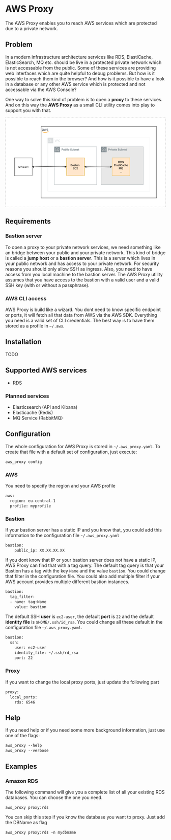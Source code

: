 # AWS Proxy

The AWS Proxy enables you to reach AWS services which are protected due to a private network.

## Problem

In a modern infrastructure architecture services like RDS, ElastiCache, ElasticSearch, MQ etc. should be live in a protected private network which is not accessable from the public. Some of these services are providing web interfaces which are quite helpful to debug problems. But how is it possible to reach them in the browser? And how is it possible to have a look in a database or any other AWS service which is protected and not accessable via the AWS Console? 

One way to solve this kind of problem is to open a **proxy** to these services. 
And on this way the **AWS Proxy** as a small CLI utility comes into play to support you with that.

![AWS Proxy](doc/aws_proxy.png "AWS Proxy")

## Requirements

### Bastion server 

To open a proxy to your private network services, we need something like an bridge between your public and your private network. This kind of bridge is called a **jump host** or a **bastion server**. This is a server which lives in your public network and has access to your private network. For security reasons you should only allow SSH as ingress. Also, you need to have access from you local machine to the bastion server. The AWS Proxy utility assumes that you have access to the bastion with a valid user and a valid SSH key (with or without a passphrase). 

### AWS CLI access

AWS Proxy is build like a wizard. You dont need to know specific endpoint or ports, it will fetch all that data from AWS via the AWS SDK. Everything you need is a valid set of CLI credentials. The best way is to have them stored as a profile in `~/.aws`. 

## Installation

TODO

## Supported AWS services

- RDS

### Planned services

- Elasticsearch (API and Kibana)
- Elasticache (Redis)
- MQ Service (RabbitMQ)

## Configuration

The whole configuration for AWS Proxy is stored in `~/.aws_proxy.yaml`. 
To create that file with a default set of configuration, just execute:

```
aws_proxy config
```

### AWS

You need to specify the region and your AWS profile

```
aws:
  region: eu-central-1
  profile: myprofile
```

### Bastion

If your bastion server has a static IP and you know that, you could add this information to the configuration file 
`~/.aws_proxy.yaml`

```
bastion:
    public_ip: XX.XX.XX.XX
```

If you dont know that IP or your bastion server does not have a static IP, AWS Proxy can find that with a tag query. 
The default tag query is that your Bastion has a tag with the key `Name` and the value `bastion`. You could change that filter in the configuration file. You could also add multiple filter if your AWS account provides multiple different bastion instances.

``` 
bastion:
  tag_filter:
  - name: tag:Name
    value: bastion
```

The default SSH **user** is `ec2-user`, the default **port** is `22` and the default **identity file** is `$HOME/.ssh/id_rsa`. 
You could change all these default in the configuration file `~/.aws_proxy.yaml`. 

```
bastion:
  ssh:
    user: ec2-user
    identity_file: ~/.ssh/rd_rsa
    port: 22
```

### Proxy

If you want to change the local proxy ports, just update the following part

```
proxy:
  local_ports:
    rds: 6546
```

## Help

If you need help or if you need some more background information, just use one of the flags:

```
aws_proxy --help
aws_proxy --verbose
```

## Examples

### Amazon RDS

The following command will give you a complete list of all your existing RDS databases. You can choose the one you need. 

```
aws_proxy proxy:rds 
```

You can skip this step if you know the database you want to proxy. Just add the DBName as flag

```
aws_proxy proxy:rds -n mydbname
```